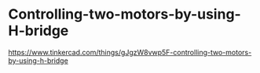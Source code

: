 # Controlling-two-motors-by-using-H-bridge
https://www.tinkercad.com/things/gJgzW8vwp5F-controlling-two-motors-by-using-h-bridge
